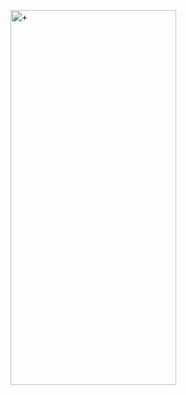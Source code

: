 <a href="http://blog.forexsrovnavac.cz/plus500cz" target="_blank" title="+"><img src="http://cdn.plus500.com/Media/Banners/300x600/28437.gif?set=Cryptocurrencies_CySec" width="265" height="600" border="0" alt="+" /></a>




